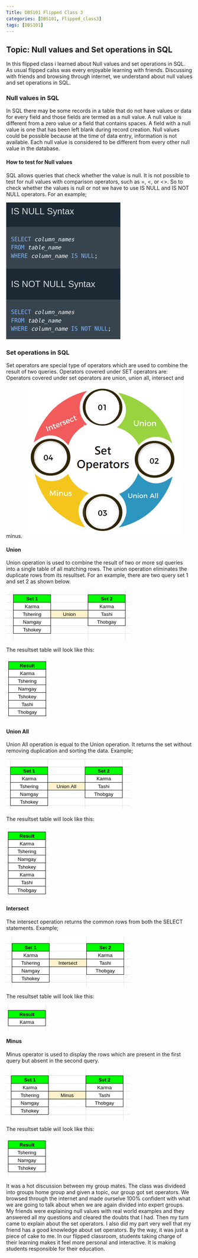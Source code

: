 ```yaml
---
Title: DBS101 Flipped Class 3
categories: [DBS101, Flipped_class3]
tags: [DBS101]
---
```


## Topic: Null values and Set operations in SQL

In this flipped class i learned about Null values and set operations in SQL. As usual flipped calss was every enjoyable learning with friends. Discussing with friends and browsing through internet, we understand about null values and set operations in SQL.

### Null values in SQL
In SQL there may be some records in a table that do not have values or data for every field and those fields are termed as a null value. A null value is different from a zero value or a field that contains spaces. A field with a null value is one that has been left blank during record creation. Null values could be possible because at the time of data entry, information is not available.  Each null value is considered to be different from every other null value in the database.

#### How to test for Null values
SQL allows queries that check whether the value is null. It is not possible to test for null values with comparison operators, such as =, <, or <>. So to check whether the values is null or not we have to use IS NULL and IS NOT NULL operators. For an example;

![null value](pictures/ss9.png)

### Set operations in SQL
Set operators are special type of operators which are used to combine the result of two queries. Operators covered under SET operators are: Operators covered under set operators are union, union all, intersect and minus.
![type](pictures/ss10.png)

#### Union
Union operation is used to combine the result of two or more sql queries into a single table of all matching rows. The union operation eliminates the duplicate rows from its resultset. For an example, there are two query set 1 and set 2 as shown below.

![union](pictures/ss11.png)

The resultset table will look like this:


![unires](pictures/ss15.png)

#### Union All
Union All operation is equal to the Union operation. It returns the set without removing duplication and sorting the data. Example;

![unionall](pictures/ss13.png)

The resultset table will look like this:


![unialres](pictures/ss17.png)

#### Intersect
The intersect operation returns the common rows from both the SELECT statements. Example;

![intersect](pictures/ss12.png)

The resultset table will look like this:


![intersectres](pictures/ss16.png)

#### Minus
Minus operator is used to display the rows which are present in the first query but absent in the second query.

![minus](pictures/ss14.png)

The resultset table will look like this:


![minusres](pictures/ss18.png)


It was a hot discussion between my group mates. The class was divideed into groups home group and given a topic, our group got set operators. We browsed through the internet and made ourselve 100% confident with what we are going to talk about when we are again divided into expert groups. My friends were explaining null values with real world examples and they answered all my questions and cleared the doubts that I had. Then my turn came to explain about the set operators. I also did my part very well that my friend has a good knowledge about set operators. By the way, it was just a piece of cake to me. In our flipped classroom, students taking charge of their learning makes it feel more personal and interactive. It is making students responsible for their education.





